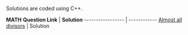 Solutions are coded using C++.

**MATH**
**Question Link** | **Solution**
----------------- | ------------
[Almost all divisors](https://codeforces.com/contest/1165/problem/D) | Solution
